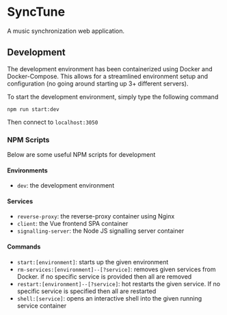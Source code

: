 # SyncTune
A music synchronization web application.

## Development

The development environment has been containerized using Docker and Docker-Compose. This allows for a streamlined environment setup and configuration (no going around starting up 3+ different servers).

To start the development environment, simply type the following command

```
npm run start:dev
```

Then connect to `localhost:3050`

### NPM Scripts

Below are some useful NPM scripts for development

#### Environments
* `dev`: the development environment

#### Services
* `reverse-proxy`: the reverse-proxy container using Nginx
* `client`: the Vue frontend SPA container
* `signalling-server`: the Node JS signalling server container

#### Commands
* `start:[environment]`: starts up the given environment
* `rm-services:[environment]--[?service]`: removes given services from Docker. if no specific service is provided then all are removed
* `restart:[environment]--[?service]`: hot restarts the given service. If no specific service is specified then all are restarted
* `shell:[service]`: opens an interactive shell into the given running service container